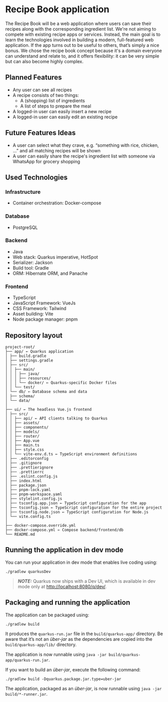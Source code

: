 # Recipe Book application

The Recipe Book will be a web application where users can save their recipes along with the corresponding ingredient
list. We're not aiming to compete with existing recipe apps or services. Instead, the main goal is to learn the
technologies involved in building a modern, full-featured web application. If the app turns out to be useful to others,
that’s simply a nice bonus. We chose the recipe book concept because it's a domain everyone can understand and relate
to, and it offers flexibility: it can be very simple but can also become highly complex.

## Planned Features

* Any user can see all recipes
* A recipe consists of two things:
    * A (shopping) list of ingredients
    * A list of steps to prepare the meal
* A logged-in user can easily insert a new recipe
* A logged-in user can easily edit an existing recipe

## Future Features Ideas

* A user can select what they crave, e.g. “something with rice, chicken, …” and all matching recipes will be shown
* A user can easily share the recipe's ingredient list with someone via WhatsApp for grocery shopping

## Used Technologies

### Infrastructure

* Container orchestration: Docker-compose

### Database

* PostgreSQL

### Backend

* Java
* Web stack: Quarkus imperative, HotSpot
* Serializer: Jackson
* Build tool: Gradle
* ORM: Hibernate ORM, and Panache

### Frontend

* TypeScript
* JavaScript Framework: VueJs
* CSS Framework: Tailwind
* Asset building: Vite
* Node package manager: pnpm

## Repository layout

```plain text
project-root/
├── app/ ← Quarkus application
│ ├── build.gradle
│ ├── settings.gradle
│ ├── src/
│ │ ├── main/
│ │ │ ├── java/
│ │ │ ├── resources/
│ │ │ └── docker/ ← Quarkus-specific Docker files
│ │ └── test/
│ └── db/ ← Database schema and data
│ ├── schema/
│ └── data/
│
├── ui/ ← The headless Vue.js frontend
│ ├── src/
│ │ ├── api/ ← API clients talking to Quarkus
│ │ ├── assets/
│ │ ├── components/
│ │ ├── models/ 
│ │ ├── router/ 
│ │ ├── App.vue
│ │ ├── main.ts
│ │ ├── style.css
│ │ └── vite-env.d.ts ← TypeScript environment definitions
│ ├── .editorconfig
│ ├── .gitignore
│ ├── .prettierignore
│ ├── .prettierrc
│ ├── .eslint.config.js
│ ├── index.html
│ ├── package.json
│ ├── pnpm-lock.yaml
│ ├── pnpm-workspace.yaml
│ ├── stylelint.config.js
│ ├── tsconfig.app.json ← TypeScript configuration for the app
│ ├── tsconfig.json ← TypeScript configuration for the entire project
│ ├── tsconfig.node.json ← TypeScript configuration for Node.js
│ └── vite.config.ts
│
├── docker-compose.override.yml
├── docker-compose.yml ← Compose backend/frontend/db
└── README.md
```

## Running the application in dev mode

You can run your application in dev mode that enables live coding using:

```shell script
./gradlew quarkusDev
```

> **_NOTE:_**  Quarkus now ships with a Dev UI, which is available in dev mode only at <http://localhost:8080/q/dev/>.

## Packaging and running the application

The application can be packaged using:

```shell script
./gradlew build
```

It produces the `quarkus-run.jar` file in the `build/quarkus-app/` directory.
Be aware that it’s not an _über-jar_ as the dependencies are copied into the `build/quarkus-app/lib/` directory.

The application is now runnable using `java -jar build/quarkus-app/quarkus-run.jar`.

If you want to build an _über-jar_, execute the following command:

```shell script
./gradlew build -Dquarkus.package.jar.type=uber-jar
```

The application, packaged as an _über-jar_, is now runnable using `java -jar build/*-runner.jar`.